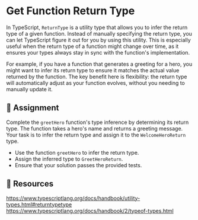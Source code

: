 # Get Function Return Type

In TypeScript, `ReturnType` is a utility type that allows you to infer the return type of a given function. Instead of manually specifying the return type, you can let TypeScript figure it out for you by using this utility. This is especially useful when the return type of a function might change over time, as it ensures your types always stay in sync with the function's implementation.

For example, if you have a function that generates a greeting for a hero, you might want to infer its return type to ensure it matches the actual value returned by the function. The key benefit here is flexibility: the return type will automatically adjust as your function evolves, without you needing to manually update it.

## 🎯 Assignment

Complete the `greetHero` function's type inference by determining its return type. The function takes a hero's name and returns a greeting message. Your task is to infer the return type and assign it to the `WelcomeHeroReturn` type.

- Use the function `greetHero` to infer the return type.
- Assign the inferred type to `GreetHeroReturn`.
- Ensure that your solution passes the provided tests.

## 🧩 Resources

https://www.typescriptlang.org/docs/handbook/utility-types.html#returntypetype
https://www.typescriptlang.org/docs/handbook/2/typeof-types.html